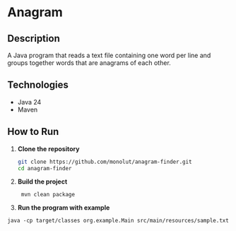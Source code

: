 # Anagram

## Description
A Java program that reads a text file containing one word per line and groups together words that are anagrams of each other.

## Technologies
- Java 24
- Maven

## How to Run

1. **Clone the repository**
   ```bash
   git clone https://github.com/monolut/anagram-finder.git
   cd anagram-finder
2. **Build the project**
   ```
    mvn clean package
3. **Run the program with example**
  ```
  java -cp target/classes org.example.Main src/main/resources/sample.txt

